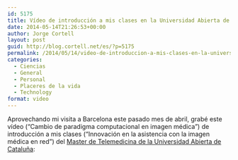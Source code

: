 ```yaml
---
id: 5175
title: Vídeo de introducción a mis clases en la Universidad Abierta de Cataluña
date: 2014-05-14T21:26:53+00:00
author: Jorge Cortell
layout: post
guid: http://blog.cortell.net/es/?p=5175
permalink: /2014/05/14/video-de-introduccion-a-mis-clases-en-la-universidad-abierta-de-cataluna/
categories:
  - Ciencias
  - General
  - Personal
  - Placeres de la vida
  - Technology
format: video
---
```

Aprovechando mi visita a Barcelona este pasado mes de abril, grabé este vídeo (&#8220;Cambio de paradigma computacional en imagen médica&#8221;) de introducción a mis clases (&#8220;Innovación en la asistencia con la imagen médica en red&#8221;) del <a title="http://estudios.uoc.edu/es/masters-universitarios/telemedicina/plan-estudios" href="http://estudios.uoc.edu/es/masters-universitarios/telemedicina/plan-estudios" target="_blank">Master de Telemedicina de la Universidad Abierta de Cataluña</a>: